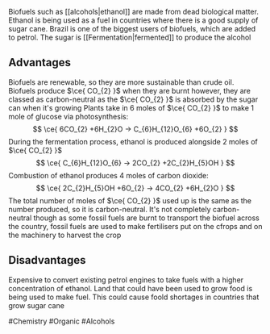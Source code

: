 Biofuels such as [[alcohols|ethanol]] are made from dead biological matter. Ethanol is being used as a fuel in countries where there is a good supply of sugar cane. Brazil is one of the biggest users of biofuels, which are added to petrol. The sugar is [[Fermentation|fermented]] to produce the alcohol
## Advantages
Biofuels are renewable, so they are more sustainable than crude oil. Biofuels produce $\ce{ CO_{2} }$ when they are burnt however, they are classed as carbon-neutral as the $\ce{ CO_{2} }$ is absorbed by the sugar can when it's growing
Plants take in 6 moles of $\ce{ CO_{2} }$ to make 1 mole of glucose via photosynthesis:
$$
\ce{ 6CO_{2} +6H_{2}O -> C_{6}H_{12}O_{6} +6O_{2} }
$$
During the fermentation process, ethanol is produced alongside 2 moles of $\ce{ CO_{2} }$
$$
\ce{ C_{6}H_{12}O_{6} -> 2CO_{2} +2C_{2}H_{5}OH }
$$
Combustion of ethanol produces 4 moles of carbon dioxide:
$$
\ce{ 2C_{2}H_{5}OH +6O_{2} -> 4CO_{2} +6H_{2}O }
$$
The total number of moles of $\ce{ CO_{2} }$ used up is the same as the number produced, so it is carbon-neutral. It's not completely carbon-neutral though as some fossil fuels are burnt to transport the biofuel across the country, fossil fuels are used to make fertilisers put on the cfrops and on the machinery to harvest the crop
## Disadvantages
Expensive to convert existing petrol engines to take fuels with a higher concentration of ethanol. Land that could have been used to grow food is being used to make fuel. This could cause foold shortages in countries that grow sugar cane

#Chemistry #Organic #Alcohols 